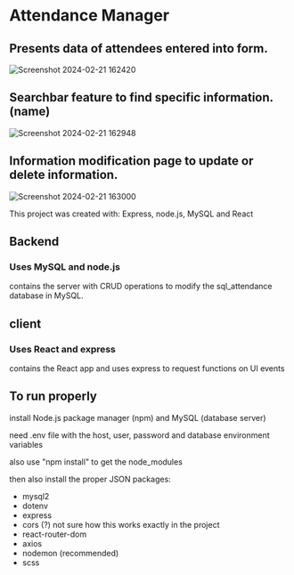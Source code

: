 # Attendance Manager

## Presents data of attendees entered into form.

![Screenshot 2024-02-21 162420](https://github.com/Cheekane/AttendanceManager/assets/96549640/b61a589d-de0e-41f7-a76d-1bab9c555d1c)

## Searchbar feature to find specific information. (name)

![Screenshot 2024-02-21 162948](https://github.com/Cheekane/AttendanceManager/assets/96549640/46970708-67b4-44e9-b9c6-8bda84bd6363)

## Information modification page to update or delete information.

![Screenshot 2024-02-21 163000](https://github.com/Cheekane/AttendanceManager/assets/96549640/5e1f0da3-30e3-46c0-8aa8-5ce232502a96)

This project was created with: Express, node.js, MySQL and React

## Backend

### Uses MySQL and node.js

contains the server with CRUD operations to modify the sql_attendance database in MySQL.

## client

### Uses React and express

contains the React app and uses express to request functions on UI events

## To run properly

install Node.js package manager (npm) and MySQL (database server)

need .env file with the host, user, password and database environment variables

also use "npm install" to get the node_modules

then also install the proper JSON packages:
- mysql2
- dotenv
- express
- cors (?) not sure how this works exactly in the project
- react-router-dom
- axios
- nodemon (recommended)
- scss